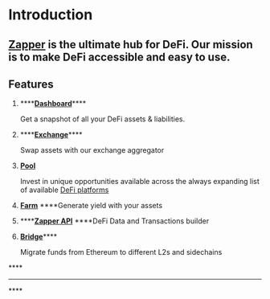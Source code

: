 # Introduction

## [Zapper](https://www.zapper.fi/dashboard) is the ultimate hub for DeFi. Our mission is to make DeFi accessible and easy to use.

## **Features**

1. \*\*\*\*[**Dashboard**](invest/dashboard.md)\*\*\*\*

   Get a snapshot of all your DeFi assets & liabilities.

2. \*\*\*\*[**Exchange**](invest/exchange.md)\*\*\*\*

   Swap assets with our exchange aggregator 

3. [**Pool**](invest/pooling/)

   Invest in unique opportunities available across the always expanding list of available [DeFi platforms](https://zapper.fi/protocols)

4. [**Farm**](invest/farming.md) ****Generate yield with your assets
5. \*\*\*\*[**Zapper API**](build/zapper-api.md) ****DeFi Data and Transactions builder
6. [**Bridge**](invest/bridge.md)\*\*\*\*

   Migrate funds from Ethereum to different L2s and sidechains

\*\*\*\*

  
****

\*\*\*\*

